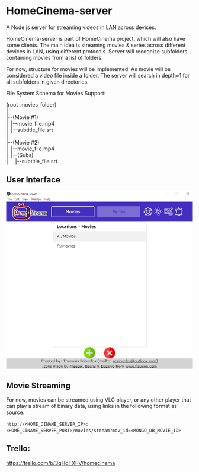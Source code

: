 # HomeCinema-server

A Node.js server for streaming videos in LAN across devices.

HomeCinema-server is part of HomeCinema project, which will also have some clients.
The main idea is streaming movies & series across different devices in LAN, using
different protocols. Server will recognize subfolders containing movies from a list
of folders.

For now, structure for movies will be implemented. As movie will be considered a video file
inside a folder. The server will search in depth=1 for all subfolders in given directories.

File System Schema for Movies Support:

(root_movies_folder)<br/>
|<br/>
|--(Movie #1)<br/>
|&nbsp;&nbsp;|--movie_file.mp4<br/>
|&nbsp;&nbsp;|--subtitle_file.srt<br/>
|<br/>
|--(Movie #2)<br/>
|&nbsp;&nbsp;|--movie_file.mp4<br/>
|&nbsp;&nbsp;|--(Subs)<br/>
|&nbsp;&nbsp;&nbsp;&nbsp;&nbsp;|--subtitle_file.srt<br/>

## User Interface
![alt text](https://github.com/foriz/HomeCinema-server/blob/main/screenshots/server-ui.png?raw=true)

## Movie Streaming
For now, movies can be streamed using VLC player, or any other player that can play a stream of binary data,
using links in the following format as source:

```http://<HOME_CINAME_SERVER_IP>:<HOME_CINAME_SERVER_PORT>/movies/stream?mov_id=<MONGO_DB_MOVIE_ID>```

## Trello: 
https://trello.com/b/3qHdTXFV/homecinema
